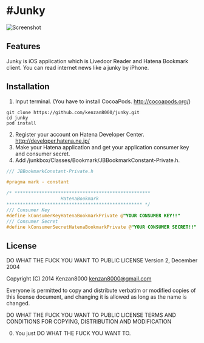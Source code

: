#Junky
===============

![Screenshot](https://raw2.github.com/kenzan8000/junky/master/Screenshot/Screenshot.gif "Screenshot")

## Features
Junky is iOS application which is Livedoor Reader and Hatena Bookmark client.
You can read internet news like a junky by iPhone.

## Installation
1. Input terminal. (You have to install CocoaPods. http://cocoapods.org/)
```terminal
git clone https://github.com/kenzan8000/junky.git
cd junky
pod install
```
2. Register your account on Hatena Developer Center.
http://developer.hatena.ne.jp/
3. Make your Hatena application and get your application consumer key and consumer secret.
4. Add /junkbox/Classes/Bookmark/JBBookmarkConstant-Private.h.
```objective-c
/// JBBookmarkConstant-Private.h

#pragma mark - constant

/* **************************************************
                    HatenaBookmark
************************************************** */
/// Consumer Key
#define kConsumerKeyHatenaBookmarkPrivate @"YOUR CONSUMER KEY!!"
/// Consumer Secret
#define kConsumerSecretHatenaBookmarkPrivate @"YOUR CONSUMER SECRET!!"

```

## License
DO WHAT THE FUCK YOU WANT TO PUBLIC LICENSE
Version 2, December 2004

Copyright (C) 2014 Kenzan8000 <kenzan8000@gmail.com>

Everyone is permitted to copy and distribute verbatim or modified
copies of this license document, and changing it is allowed as long
as the name is changed.

DO WHAT THE FUCK YOU WANT TO PUBLIC LICENSE
TERMS AND CONDITIONS FOR COPYING, DISTRIBUTION AND MODIFICATION

0. You just DO WHAT THE FUCK YOU WANT TO.
